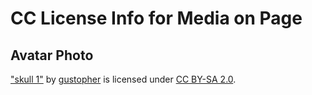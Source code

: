 # CC License Info for Media on Page

## Avatar Photo
["skull 1"](https://www.flickr.com/photos/51035722142@N01/770580) by [gustopher](https://www.flickr.com/photos/51035722142@N01) is licensed under [CC BY-SA 2.0](https://creativecommons.org/licenses/by-sa/2.0/?ref=ccsearch&atype=html).

